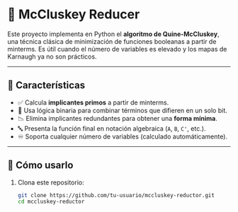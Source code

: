 # 🧮 McCluskey Reducer

Este proyecto implementa en Python el **algoritmo de Quine-McCluskey**, una técnica clásica de minimización de funciones booleanas a partir de minterms. Es útil cuando el número de variables es elevado y los mapas de Karnaugh ya no son prácticos.

---

## 📌 Características

- ✅ Calcula **implicantes primos** a partir de minterms.
- 🧠 Usa lógica binaria para combinar términos que difieren en un solo bit.
- 📉 Elimina implicantes redundantes para obtener una **forma mínima**.
- 🔤 Presenta la función final en notación algebraica (`A`, `B`, `C'`, etc.).
- ♾️ Soporta cualquier número de variables (calculado automáticamente).

---

## 🚀 Cómo usarlo

1. Clona este repositorio:
   ```bash
   git clone https://github.com/tu-usuario/mccluskey-reductor.git
   cd mccluskey-reductor
